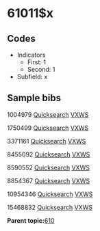 # 61011$x

## Codes

-   Indicators
    -   First: 1
    -   Second: 1
-   Subfield: x

## Sample bibs

1004979 [Quicksearch](https://search.library.yale.edu/catalog/1004979) [VXWS](http://prodorbis.library.yale.edu:7014/vxws/GetHoldingsService?bibId=1004979)

1750499 [Quicksearch](https://search.library.yale.edu/catalog/1750499) [VXWS](http://prodorbis.library.yale.edu:7014/vxws/GetHoldingsService?bibId=1750499)

3371161 [Quicksearch](https://search.library.yale.edu/catalog/3371161) [VXWS](http://prodorbis.library.yale.edu:7014/vxws/GetHoldingsService?bibId=3371161)

8455092 [Quicksearch](https://search.library.yale.edu/catalog/8455092) [VXWS](http://prodorbis.library.yale.edu:7014/vxws/GetHoldingsService?bibId=8455092)

8590552 [Quicksearch](https://search.library.yale.edu/catalog/8590552) [VXWS](http://prodorbis.library.yale.edu:7014/vxws/GetHoldingsService?bibId=8590552)

8854367 [Quicksearch](https://search.library.yale.edu/catalog/8854367) [VXWS](http://prodorbis.library.yale.edu:7014/vxws/GetHoldingsService?bibId=8854367)

10954346 [Quicksearch](https://search.library.yale.edu/catalog/10954346) [VXWS](http://prodorbis.library.yale.edu:7014/vxws/GetHoldingsService?bibId=10954346)

15468832 [Quicksearch](https://search.library.yale.edu/catalog/15468832) [VXWS](http://prodorbis.library.yale.edu:7014/vxws/GetHoldingsService?bibId=15468832)

**Parent topic:**[610](../../tags/610/610.md)

